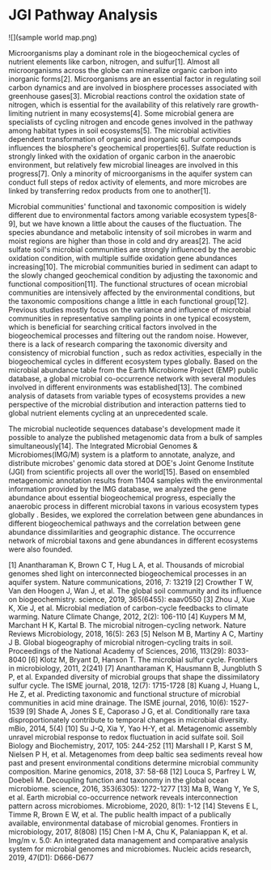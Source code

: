 # JGI Pathway Analysis

![](sample world map.png)

Microorganisms play a dominant role in the biogeochemical cycles  of nutrient elements like carbon, nitrogen, and sulfur[1]. Almost all microorganisms across the globe can mineralize organic carbon into inorganic forms[2]. Microorganisms are an essential factor in regulating soil carbon dynamics and are involved in biosphere processes associated with greenhouse gases[3]. Microbial reactions control the oxidation state of nitrogen, which is essential for the availability of this relatively rare growth-limiting nutrient in many ecosystems[4]. Some microbial genera are specialists of cycling nitrogen and encode genes involved in the pathway among habitat types in soil ecosystems[5]. The microbial activities dependent transformation of organic and inorganic sulfur compounds influences the biosphere's geochemical properties[6]. Sulfate reduction is strongly linked with the oxidation of organic carbon in the anaerobic environment, but relatively few microbial lineages are involved in this progress[7]. Only a minority of microorganisms in the aquifer system can conduct full steps of redox activity of elements, and more microbes are linked by transferring redox products from one to another[1].

Microbial communities' functional and taxonomic composition  is widely different due to environmental factors among variable ecosystem types[8-9], but we have known a little about the causes of the fluctuation. The species abundance and metabolic intensity  of soil microbes in warm and moist regions are higher than those in cold and dry areas[2]. The acid sulfate soil's microbial communities are strongly influenced by the aerobic oxidation condition, with multiple sulfide oxidation gene abundances increasing[10]. The microbial communities buried in sediment can adapt to the slowly changed geochemical condition by adjusting the taxonomic and functional composition[11].  The functional structures of ocean microbial communities are intensively affected by the environmental conditions, but the taxonomic compositions change a little in each functional group[12]. Previous studies mostly focus on the variance and influence of microbial communities in representative sampling points in one typical ecosystem, which is beneficial for searching critical factors involved in the biogeochemical processes and filtering out the random noise. However, there is a lack of research comparing the taxonomic diversity and consistency of microbial function , such as redox activities, especially in the biogeochemical cycles in different ecosystem types globally. Based on the microbial abundance table from the Earth Microbiome Project (EMP) public database, a global microbial co-occurrence network with several modules involved in different environments was established[13]. The combined analysis of datasets from variable types of ecosystems provides a new perspective of the microbial distribution and interaction patterns tied to global nutrient  elements cycling at an unprecedented scale.

The microbial nucleotide sequences database's development made it possible to analyze the published metagenomic data from a bulk of samples simultaneously[14]. The Integrated Microbial Genomes & Microbiomes(IMG/M) system is a platform to annotate, analyze, and distribute microbes' genomic data stored at DOE's Joint Genome Institute (JGI) from scientific projects all over the world[15]. Based on ensembled metagenomic annotation results from 11404 samples with the environmental information provided by the IMG database, we analyzed the gene abundance about essential biogeochemical progress, especially the anaerobic process in different microbial taxons in various ecosystem types globally . Besides, we explored the correlation between gene abundances in different biogeochemical pathways and the correlation between gene abundance dissimilarities and geographic distance. The occurrence network of microbial taxons and gene abundances in different ecosystems were also founded.

[1]	Anantharaman K, Brown C T, Hug L A, et al. Thousands of microbial genomes shed light on interconnected biogeochemical processes in an aquifer system. Nature communications, 2016, 7: 13219
[2]	Crowther T W, Van den Hoogen J, Wan J, et al. The global soil community and its influence on biogeochemistry. science, 2019, 365(6455): eaav0550
[3]	Zhou J, Xue K, Xie J, et al. Microbial mediation of carbon-cycle feedbacks to climate warming. Nature Climate Change, 2012, 2(2): 106-110
[4]	Kuypers M M, Marchant H K, Kartal B. The microbial nitrogen-cycling network. Nature Reviews Microbiology, 2018, 16(5): 263
[5]	Nelson M B, Martiny A C, Martiny J B. Global biogeography of microbial nitrogen-cycling traits in soil. Proceedings of the National Academy of Sciences, 2016, 113(29): 8033-8040
[6]	Klotz M, Bryant D, Hanson T. The microbial sulfur cycle. Frontiers in microbiology, 2011, 2(241)
[7]	Anantharaman K, Hausmann B, Jungbluth S P, et al. Expanded diversity of microbial groups that shape the dissimilatory sulfur cycle. The ISME journal, 2018, 12(7): 1715-1728
[8]	Kuang J, Huang L, He Z, et al. Predicting taxonomic and functional structure of microbial communities in acid mine drainage. The ISME journal, 2016, 10(6): 1527-1539
[9]	Shade A, Jones S E, Caporaso J G, et al. Conditionally rare taxa disproportionately contribute to temporal changes in microbial diversity. mBio, 2014, 5(4)
[10]	Su J-Q, Xia Y, Yao H-Y, et al. Metagenomic assembly unravel microbial response to redox fluctuation in acid sulfate soil. Soil Biology and Biochemistry, 2017, 105: 244-252
[11]	Marshall I P, Karst S M, Nielsen P H, et al. Metagenomes from deep baltic sea sediments reveal how past and present environmental conditions determine microbial community composition. Marine genomics, 2018, 37: 58-68
[12]	Louca S, Parfrey L W, Doebeli M. Decoupling function and taxonomy in the global ocean microbiome. science, 2016, 353(6305): 1272-1277
[13]	Ma B, Wang Y, Ye S, et al. Earth microbial co-occurrence network reveals interconnection pattern across microbiomes. Microbiome, 2020, 8(1): 1-12
[14]	Stevens E L, Timme R, Brown E W, et al. The public health impact of a publically available, environmental database of microbial genomes. Frontiers in microbiology, 2017, 8(808)
[15]	Chen I-M A, Chu K, Palaniappan K, et al. Img/m v. 5.0: An integrated data management and comparative analysis system for microbial genomes and microbiomes. Nucleic acids research, 2019, 47(D1): D666-D677



